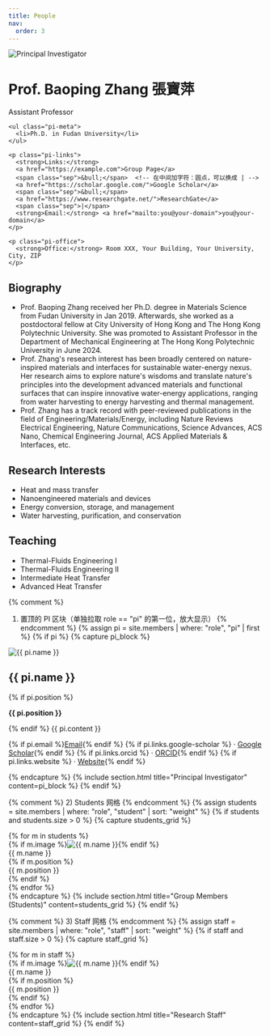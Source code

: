 ```yaml
---
title: People
nav:
  order: 3
---
```


<div class="pi-hero">
  <!-- 左侧大图：把 pi.jpg 换成你的文件名 -->
  <img src="{{ 'images/pi.jpg' | relative_url }}" alt="Principal Investigator" class="pi-photo">

  <!-- 右侧文字区 -->
  <div>
    <h1 class="pi-name">Prof. Baoping Zhang 張寶萍</h1>
    <div class="pi-title">Assistant Professor</div>

    <ul class="pi-meta">
      <li>Ph.D. in Fudan University</li>
    </ul>

    <p class="pi-links">
      <strong>Links:</strong>
      <a href="https://example.com">Group Page</a>
      <span class="sep">&bull;</span>  <!-- 在中间加字符：圆点，可以换成 | -->
      <a href="https://scholar.google.com/">Google Scholar</a>
      <span class="sep">&bull;</span>
      <a href="https://www.researchgate.net/">ResearchGate</a>
      <span class="sep">|</span>
      <strong>Email:</strong> <a href="mailto:you@your-domain">you@your-domain</a>
    </p>

    <p class="pi-office">
      <strong>Office:</strong> Room XXX, Your Building, Your University, City, ZIP
    </p>
    
  </div>
</div>

  <h2>Biography</h2>
  <ul>
    <li>Prof. Baoping Zhang received her Ph.D. degree in Materials Science from Fudan University in Jan 2019. Afterwards, she worked as a postdoctoral fellow at City University of Hong Kong and The Hong Kong Polytechnic University. She was promoted to Assistant Professor in the Department of Mechanical Engineering at The Hong Kong Polytechnic University in June 2024.</li>
    <li>Prof. Zhang's research interest has been broadly centered on nature-inspired materials and interfaces for sustainable water-energy nexus. Her research aims to explore nature's wisdoms and translate nature's principles into the development advanced materials and functional surfaces that can inspire innovative water-energy applications, ranging from water harvesting to energy harvesting and thermal management.</li>
    <li>Prof. Zhang has a track record with peer-reviewed publications in the field of Engineering/Materials/Energy, including Nature Reviews Electrical Engineering, Nature Communications, Science Advances, ACS Nano, Chemical Engineering Journal, ACS Applied Materials & Interfaces, etc.</li>
  </ul>
    
<!-- 下方两块浅底纹方框 -->
<div class="two-col">
  <div class="card">
    <h2>Research Interests</h2>
    <ul>
      <li>Heat and mass transfer</li>
      <li>Nanoengineered materials and devices</li>
      <li>Energy conversion, storage, and management</li>
      <li>Water harvesting, purification, and conservation</li>
    </ul>
  </div>

  <div class="card">
    <h2>Teaching</h2>
    <ul>
      <li>Thermal-Fluids Engineering I</li>
      <li>Thermal-Fluids Engineering II</li>
      <li>Intermediate Heat Transfer</li>
      <li>Advanced Heat Transfer</li>
    </ul>
  </div>
</div>



{% comment %}
1) 置顶的 PI 区块（单独拉取 role == "pi" 的第一位，放大显示）
{% endcomment %}
{% assign pi = site.members | where: "role", "pi" | first %}
{% if pi %}
  {% capture pi_block %}
  <div class="pi-block">
    <img src="{{ pi.image | relative_url }}" alt="{{ pi.name }}" class="pi-photo">
    <div class="pi-text">
      <h2 class="pi-name">{{ pi.name }}</h2>
      {% if pi.position %}<p class="pi-pos"><strong>{{ pi.position }}</strong></p>{% endif %}
      {{ pi.content }}
      <p class="pi-links">
        {% if pi.email %}<a href="mailto:{{ pi.email }}">Email</a>{% endif %}
        {% if pi.links.google-scholar %} · <a href="{{ pi.links.google-scholar }}">Google Scholar</a>{% endif %}
        {% if pi.links.orcid %} · <a href="https://orcid.org/{{ pi.links.orcid }}">ORCID</a>{% endif %}
        {% if pi.links.website %} · <a href="{{ pi.links.website }}">Website</a>{% endif %}
      </p>
    </div>
  </div>
  {% endcapture %}
  {% include section.html title="Principal Investigator" content=pi_block %}
{% endif %}

{% comment %}
2) Students 网格
{% endcomment %}
{% assign students = site.members | where: "role", "student" | sort: "weight" %}
{% if students and students.size > 0 %}
  {% capture students_grid %}
  <div class="people-grid">
    {% for m in students %}
      <div class="person-card">
        {% if m.image %}<img src="{{ m.image | relative_url }}" alt="{{ m.name }}">{% endif %}
        <div class="person-name">{{ m.name }}</div>
        {% if m.position %}<div class="person-pos">{{ m.position }}</div>{% endif %}
      </div>
    {% endfor %}
  </div>
  {% endcapture %}
  {% include section.html title="Group Members (Students)" content=students_grid %}
{% endif %}

{% comment %}
3) Staff 网格
{% endcomment %}
{% assign staff = site.members | where: "role", "staff" | sort: "weight" %}
{% if staff and staff.size > 0 %}
  {% capture staff_grid %}
  <div class="people-grid">
    {% for m in staff %}
      <div class="person-card">
        {% if m.image %}<img src="{{ m.image | relative_url }}" alt="{{ m.name }}">{% endif %}
        <div class="person-name">{{ m.name }}</div>
        {% if m.position %}<div class="person-pos">{{ m.position }}</div>{% endif %}
      </div>
    {% endfor %}
  </div>
  {% endcapture %}
  {% include section.html title="Research Staff" content=staff_grid %}
{% endif %}

